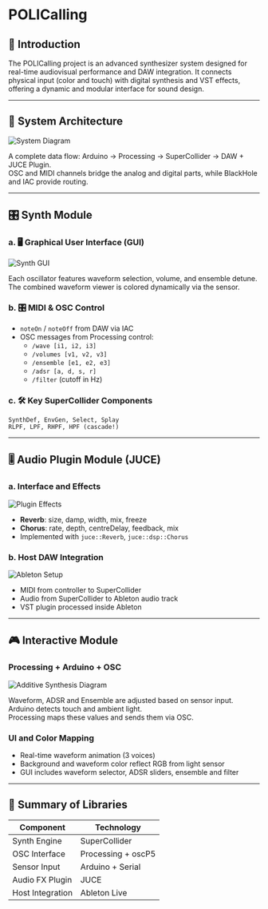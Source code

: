 
# POLICalling

## 🎯 Introduction

The POLICalling project is an advanced synthesizer system designed for real-time audiovisual performance and DAW integration. It connects physical input (color and touch) with digital synthesis and VST effects, offering a dynamic and modular interface for sound design.

---

## 🧰 System Architecture

![System Diagram](/mnt/data/POLIcallingSystem.jpeg)

A complete data flow: Arduino → Processing → SuperCollider → DAW + JUCE Plugin.  
OSC and MIDI channels bridge the analog and digital parts, while BlackHole and IAC provide routing.

---

## 🎛 Synth Module

### a. 🖥️ Graphical User Interface (GUI)

![Synth GUI](/mnt/data/GUI.jpg)

Each oscillator features waveform selection, volume, and ensemble detune.  
The combined waveform viewer is colored dynamically via the sensor.

### b. 🎛️ MIDI & OSC Control

- `noteOn` / `noteOff` from DAW via IAC
- OSC messages from Processing control:
  - `/wave [i1, i2, i3]`
  - `/volumes [v1, v2, v3]`
  - `/ensemble [e1, e2, e3]`
  - `/adsr [a, d, s, r]`
  - `/filter` (cutoff in Hz)

### c. 🛠️ Key SuperCollider Components

```supercollider
SynthDef, EnvGen, Select, Splay
RLPF, LPF, RHPF, HPF (cascade!)
```

---

## 🎚 Audio Plugin Module (JUCE)

### a. Interface and Effects

![Plugin Effects](/mnt/data/Plugin.jpg)

- **Reverb**: size, damp, width, mix, freeze  
- **Chorus**: rate, depth, centreDelay, feedback, mix  
- Implemented with `juce::Reverb`, `juce::dsp::Chorus`

### b. Host DAW Integration

![Ableton Setup](/mnt/data/Ableton.jpg)

- MIDI from controller to SuperCollider  
- Audio from SuperCollider to Ableton audio track  
- VST plugin processed inside Ableton

---

## 🎮 Interactive Module

### Processing + Arduino + OSC

![Additive Synthesis Diagram](/mnt/data/Synth.jpeg)

Waveform, ADSR and Ensemble are adjusted based on sensor input.  
Arduino detects touch and ambient light.  
Processing maps these values and sends them via OSC.

### UI and Color Mapping

- Real-time waveform animation (3 voices)
- Background and waveform color reflect RGB from light sensor  
- GUI includes waveform selector, ADSR sliders, ensemble and filter

---

## 🧪 Summary of Libraries

| Component        | Technology         |
|------------------|--------------------|
| Synth Engine     | SuperCollider      |
| OSC Interface    | Processing + oscP5 |
| Sensor Input     | Arduino + Serial   |
| Audio FX Plugin  | JUCE               |
| Host Integration | Ableton Live       |

